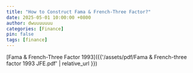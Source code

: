 ```yaml
---
title: "How to Construct Fama & French-Three Factor?"
date: 2025-05-01 10:00:00 +0800
author: dwuuuuuuu
categories: [Finance]
pin: false
tags: [finance]
---
```


[Fama & French-Three Factor 1993]({{'/assets/pdf/Fama & French-three factor 1993 JFE.pdf' | relative_url }})
